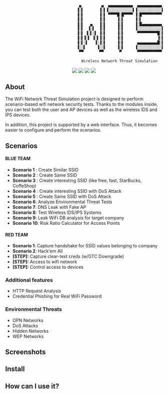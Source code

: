 ```python
                                 ▄         ▄  ▄▄▄▄▄▄▄▄▄▄▄  ▄▄▄▄▄▄▄▄▄▄▄ 
                                ▐░▌       ▐░▌▐░░░░░░░░░░░▌▐░░░░░░░░░░░▌
                                ▐░▌       ▐░▌ ▀▀▀▀█░█▀▀▀▀ ▐░█▀▀▀▀▀▀▀▀▀ 
                                ▐░▌       ▐░▌     ▐░▌     ▐░▌          
                                ▐░▌   ▄   ▐░▌     ▐░▌     ▐░█▄▄▄▄▄▄▄▄▄ 
                                ▐░▌  ▐░▌  ▐░▌     ▐░▌     ▐░░░░░░░░░░░▌
                                ▐░▌ ▐░▌░▌ ▐░▌     ▐░▌      ▀▀▀▀▀▀▀▀▀█░▌
                                ▐░▌▐░▌ ▐░▌▐░▌     ▐░▌               ▐░▌
                                ▐░▌░▌   ▐░▐░▌     ▐░▌      ▄▄▄▄▄▄▄▄▄█░▌
                                ▐░░▌     ▐░░▌     ▐░▌     ▐░░░░░░░░░░░▌
                                 ▀▀       ▀▀       ▀       ▀▀▀▀▀▀▀▀▀▀▀ 

                                  Wireless Network Threat Simulation
```

<p align="center">
<img src="https://img.shields.io/badge/Python-3-yellow.svg"></a> <img src="https://img.shields.io/badge/license-GPLv3-red.svg">
<a href="#"><img src="https://www.pentest.com.tr/images/Blackhat/blackhatUSA2019p.svg"></a>
<a href="#"><img src="https://www.pentest.com.tr/images/Defcon/defcon27p.svg"></a>
</p>

## About

The WiFi Network Threat Simulation project is designed to perform scenario-based wifi network security tests. Thanks to the modules inside, you can test both the user and AP devices as well as the wireless IDS and IPS devices.

In addition, this project is supported by a web interface. Thus, it becomes easier to configure and perform the scenarios.

## Scenarios

#### BLUE TEAM 

+ **Scenario 1** : Create Similar SSID
+ **Scenario 2** : Create Same    SSID
+ **Scenario 3** : Create interesting SSID (like free, fast, StarBucks, CoffeShop)
+ **Scenario 4** : Create interesting SSID with DoS Attack
+ **Scenario 5** : Create Same    SSID with DoS Attack
+ **Scenario 6**:  Analyze Environmental Threat Tests
+ **Scenario 7**:  DNS Leak with Fake AP
+ **Scenario 8**:  Test Wireless IDS/IPS Systems
+ **Scenario 9**:  Leak WiFi DB analysis for target company
+ **Scenario 10**: Risk Ratio Calculator for Access Points

#### RED TEAM 

+ **Scenario 1**: Capture handshake for SSID values belonging to company
+ **Scenario 2**: Hack'em All
+ **[STEP]:** Capture clear-text creds (w/GTC Downgrade)
+ **[STEP]:** Access to wifi network
+ **[STEP]:** Control access to devices

### Additional features

+ HTTP Request Analysis
+ Credential Phishing for Real WiFi Password

### Environmental Threats

+ OPN Networks
+ DoS Attacks
+ Hidden Networks
+ WEP Networks

## Screenshots

## Install 

## How can I use it?
